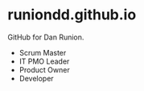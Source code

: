 # runiondd.github.io

GitHub for Dan Runion.

- Scrum Master
- IT PMO Leader
- Product Owner
- Developer

